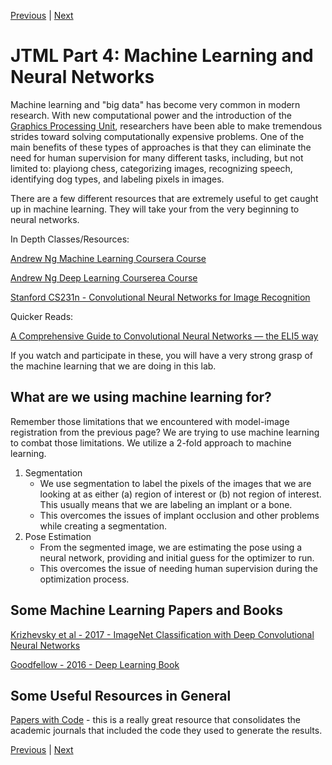 [Previous](https://github.com/BRIO-lab/brio-lab-onboarding/blob/main/JTML/Part_3.md) | [Next](https://github.com/BRIO-lab/brio-lab-onboarding/blob/main/JTML/Part_5.md)

# JTML Part 4: Machine Learning and Neural Networks

Machine learning and "big data" has become very common in modern research. With new computational power and the introduction of the [Graphics Processing Unit](https://en.wikipedia.org/wiki/Graphics_processing_unit), researchers have been able to make tremendous strides toward solving computationally expensive problems. One of the main benefits of these types of approaches is that they can eliminate the need for human supervision for many different tasks, including, but not limited to: playiong chess, categorizing images, recognizing speech, identifying dog types, and labeling pixels in images.

There are a few different resources that are extremely useful to get caught up in machine learning. They will take your from the very beginning to neural networks.

In Depth Classes/Resources:

[Andrew Ng Machine Learning Coursera Course](https://www.coursera.org/learn/machine-learning)

[Andrew Ng Deep Learning Courserea Course](https://www.coursera.org/specializations/deep-learning)

[Stanford CS231n - Convolutional Neural Networks for Image Recognition](https://youtube.com/playlist?list=PLC1qU-LWwrF64f4QKQT-Vg5Wr4qEE1Zxk)

Quicker Reads:

[A Comprehensive Guide to Convolutional Neural Networks — the ELI5 way](https://towardsdatascience.com/a-comprehensive-guide-to-convolutional-neural-networks-the-eli5-way-3bd2b1164a53)


If you watch and participate in these, you will have a very strong grasp of the machine learning that we are doing in this lab.

## What are we using machine learning for?

Remember those limitations that we encountered with model-image registration from the previous page? We are trying to use machine learning to combat those limitations. We utilize a 2-fold approach to machine learning.

1. Segmentation
    * We use segmentation to label the pixels of the images that we are looking at as either (a) region of interest or (b) not region of interest. This usually means that we are labeling an implant or a bone.
    * This overcomes the issues of implant occlusion and other problems while creating a segmentation.
2. Pose Estimation
    * From the segmented image, we are estimating the pose using a neural network, providing and initial guess for the optimizer to run.
    * This overcomes the issue of needing human supervision during the optimization process.

## Some Machine Learning Papers and Books

[Krizhevsky et al - 2017 - ImageNet Classification with Deep Convolutional Neural Networks](https://www.dropbox.com/s/ugcd5lwrzdx400j/Krizhevsky%20et%20al_2017_ImageNet%20classification%20with%20deep%20convolutional%20neural%20networks.pdf?dl=0)

[Goodfellow - 2016 - Deep Learning Book](https://www.deeplearningbook.org/)

## Some Useful Resources in General

[Papers with Code]() - this is a really great resource that consolidates the academic journals that included the code they used to generate the results.

[Previous](https://github.com/BRIO-lab/brio-lab-onboarding/blob/main/JTML/Part_3.md) | [Next](https://github.com/BRIO-lab/brio-lab-onboarding/blob/main/JTML/Part_5.md)
